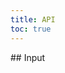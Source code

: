 ```yaml
---
title: API
toc: true
---
```


<DocWebComponentAPI component="cds-input">
## Input
<template v-slot:properties>

### Input Properties

</template>
<template v-slot:cssProperties>

### Input CSS Properties

</template>
<template v-slot:slots>

### Input Slots

</template>
</DocWebComponentAPI>
